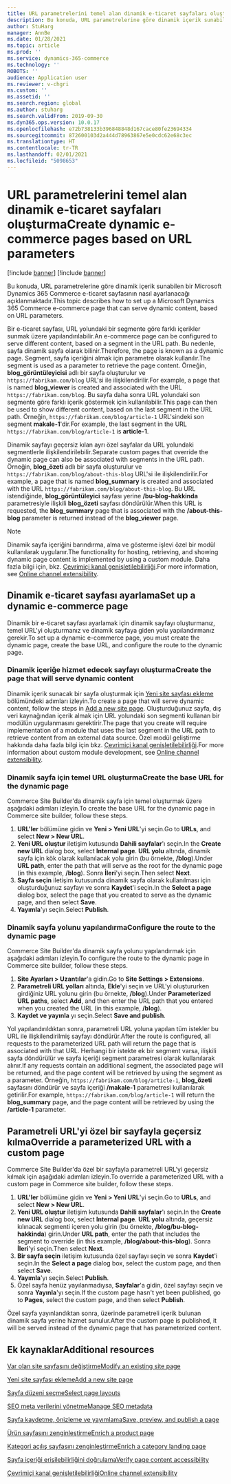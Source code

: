 ```yaml
---
title: URL parametrelerini temel alan dinamik e-ticaret sayfaları oluşturma
description: Bu konuda, URL parametrelerine göre dinamik içerik sunabilen bir Microsoft Dynamics 365 Commerce e-ticaret sayfasının nasıl ayarlanacağı açıklanmaktadır.
author: StuHarg
manager: AnnBe
ms.date: 01/28/2021
ms.topic: article
ms.prod: ''
ms.service: dynamics-365-commerce
ms.technology: ''
ROBOTS: ''
audience: Application user
ms.reviewer: v-chgri
ms.custom: ''
ms.assetid: ''
ms.search.region: global
ms.author: stuharg
ms.search.validFrom: 2019-09-30
ms.dyn365.ops.version: 10.0.17
ms.openlocfilehash: e72b738133b396848848d167cace80fe23694334
ms.sourcegitcommit: 872600103d2a444d78963867e5e0cdc62e68c3ec
ms.translationtype: HT
ms.contentlocale: tr-TR
ms.lasthandoff: 02/01/2021
ms.locfileid: "5098653"
---
```

# <a name="create-dynamic-e-commerce-pages-based-on-url-parameters"></a><span data-ttu-id="56a0d-103">URL parametrelerini temel alan dinamik e-ticaret sayfaları oluşturma</span><span class="sxs-lookup"><span data-stu-id="56a0d-103">Create dynamic e-commerce pages based on URL parameters</span></span>

[!include [banner](includes/banner.md)]
[!include [banner](includes/preview-banner.md)]

<span data-ttu-id="56a0d-104">Bu konuda, URL parametrelerine göre dinamik içerik sunabilen bir Microsoft Dynamics 365 Commerce e-ticaret sayfasının nasıl ayarlanacağı açıklanmaktadır.</span><span class="sxs-lookup"><span data-stu-id="56a0d-104">This topic describes how to set up a Microsoft Dynamics 365 Commerce e-commerce page that can serve dynamic content, based on URL parameters.</span></span>

<span data-ttu-id="56a0d-105">Bir e-ticaret sayfası, URL yolundaki bir segmente göre farklı içerikler sunmak üzere yapılandırılabilir.</span><span class="sxs-lookup"><span data-stu-id="56a0d-105">An e-commerce page can be configured to serve different content, based on a segment in the URL path.</span></span> <span data-ttu-id="56a0d-106">Bu nedenle, sayfa dinamik sayfa olarak bilinir.</span><span class="sxs-lookup"><span data-stu-id="56a0d-106">Therefore, the page is known as a dynamic page.</span></span> <span data-ttu-id="56a0d-107">Segment, sayfa içeriğini almak için parametre olarak kullanılır.</span><span class="sxs-lookup"><span data-stu-id="56a0d-107">The segment is used as a parameter to retrieve the page content.</span></span> <span data-ttu-id="56a0d-108">Örneğin, **blog\_görüntüleyicisi** adlı bir sayfa oluşturulur ve `https://fabrikam.com/blog` URL'si ile ilişkilendirilir.</span><span class="sxs-lookup"><span data-stu-id="56a0d-108">For example, a page that is named **blog\_viewer** is created and associated with the URL `https://fabrikam.com/blog`.</span></span> <span data-ttu-id="56a0d-109">Bu sayfa daha sonra URL yolundaki son segmente göre farklı içerik göstermek için kullanılabilir.</span><span class="sxs-lookup"><span data-stu-id="56a0d-109">This page can then be used to show different content, based on the last segment in the URL path.</span></span> <span data-ttu-id="56a0d-110">Örneğin, `https://fabrikam.com/blog/article-1` URL'sindeki son segment **makale-1**'dir.</span><span class="sxs-lookup"><span data-stu-id="56a0d-110">For example, the last segment in the URL `https://fabrikam.com/blog/article-1` is **article-1**.</span></span>

<span data-ttu-id="56a0d-111">Dinamik sayfayı geçersiz kılan ayrı özel sayfalar da URL yolundaki segmentlerle ilişkilendirilebilir.</span><span class="sxs-lookup"><span data-stu-id="56a0d-111">Separate custom pages that override the dynamic page can also be associated with segments in the URL path.</span></span> <span data-ttu-id="56a0d-112">Örneğin, **blog\_özeti** adlı bir sayfa oluşturulur ve `https://fabrikam.com/blog/about-this-blog` URL'si ile ilişkilendirilir.</span><span class="sxs-lookup"><span data-stu-id="56a0d-112">For example, a page that is named **blog\_summary** is created and associated with the URL `https://fabrikam.com/blog/about-this-blog`.</span></span> <span data-ttu-id="56a0d-113">Bu URL istendiğinde, **blog\_görüntüleyici** sayfası yerine **/bu-blog-hakkinda** parametresiyle ilişkili **blog\_özeti** sayfası döndürülür.</span><span class="sxs-lookup"><span data-stu-id="56a0d-113">When this URL is requested, the **blog\_summary** page that is associated with the **/about-this-blog** parameter is returned instead of the **blog\_viewer** page.</span></span>

> [!NOTE]
> <span data-ttu-id="56a0d-114">Dinamik sayfa içeriğini barındırma, alma ve gösterme işlevi özel bir modül kullanılarak uygulanır.</span><span class="sxs-lookup"><span data-stu-id="56a0d-114">The functionality for hosting, retrieving, and showing dynamic page content is implemented by using a custom module.</span></span> <span data-ttu-id="56a0d-115">Daha fazla bilgi için, bkz. [Çevrimiçi kanal genişletilebilirliği](e-commerce-extensibility/overview.md).</span><span class="sxs-lookup"><span data-stu-id="56a0d-115">For more information, see [Online channel extensibility](e-commerce-extensibility/overview.md).</span></span>

## <a name="set-up-a-dynamic-e-commerce-page"></a><span data-ttu-id="56a0d-116">Dinamik e-ticaret sayfası ayarlama</span><span class="sxs-lookup"><span data-stu-id="56a0d-116">Set up a dynamic e-commerce page</span></span>

<span data-ttu-id="56a0d-117">Dinamik bir e-ticaret sayfası ayarlamak için dinamik sayfayı oluşturmanız, temel URL'yi oluşturmanız ve dinamik sayfaya giden yolu yapılandırmanız gerekir.</span><span class="sxs-lookup"><span data-stu-id="56a0d-117">To set up a dynamic e-commerce page, you must create the dynamic page, create the base URL, and configure the route to the dynamic page.</span></span>

### <a name="create-the-page-that-will-serve-dynamic-content"></a><span data-ttu-id="56a0d-118">Dinamik içeriğe hizmet edecek sayfayı oluşturma</span><span class="sxs-lookup"><span data-stu-id="56a0d-118">Create the page that will serve dynamic content</span></span>

<span data-ttu-id="56a0d-119">Dinamik içerik sunacak bir sayfa oluşturmak için [Yeni site sayfası ekleme](add-new-page.md) bölümündeki adımları izleyin.</span><span class="sxs-lookup"><span data-stu-id="56a0d-119">To create a page that will serve dynamic content, follow the steps in [Add a new site page](add-new-page.md).</span></span> <span data-ttu-id="56a0d-120">Oluşturduğunuz sayfa, dış veri kaynağından içerik almak için URL yolundaki son segmenti kullanan bir modülün uygulanmasını gerektirir.</span><span class="sxs-lookup"><span data-stu-id="56a0d-120">The page that you create will require implementation of a module that uses the last segment in the URL path to retrieve content from an external data source.</span></span> <span data-ttu-id="56a0d-121">Özel modül geliştirme hakkında daha fazla bilgi için bkz. [Çevrimiçi kanal genişletilebilirliği](e-commerce-extensibility/overview.md).</span><span class="sxs-lookup"><span data-stu-id="56a0d-121">For more information about custom module development, see [Online channel extensibility](e-commerce-extensibility/overview.md).</span></span>

### <a name="create-the-base-url-for-the-dynamic-page"></a><span data-ttu-id="56a0d-122">Dinamik sayfa için temel URL oluşturma</span><span class="sxs-lookup"><span data-stu-id="56a0d-122">Create the base URL for the dynamic page</span></span>

<span data-ttu-id="56a0d-123">Commerce Site Builder'da dinamik sayfa için temel oluşturmak üzere aşağıdaki adımları izleyin.</span><span class="sxs-lookup"><span data-stu-id="56a0d-123">To create the base URL for the dynamic page in Commerce site builder, follow these steps.</span></span>

1. <span data-ttu-id="56a0d-124">**URL'ler** bölümüne gidin ve **Yeni \> Yeni URL**'yi seçin.</span><span class="sxs-lookup"><span data-stu-id="56a0d-124">Go to **URLs**, and select **New \> New URL**.</span></span>
1. <span data-ttu-id="56a0d-125">**Yeni URL oluştur** iletişim kutusunda **Dahili sayfalar**'ı seçin.</span><span class="sxs-lookup"><span data-stu-id="56a0d-125">In the **Create new URL** dialog box, select **Internal page**.</span></span> <span data-ttu-id="56a0d-126">**URL yolu** altında, dinamik sayfa için kök olarak kullanılacak yolu girin (bu örnekte, **/blog**).</span><span class="sxs-lookup"><span data-stu-id="56a0d-126">Under **URL path**, enter the path that will serve as the root for the dynamic page (in this example, **/blog**).</span></span> <span data-ttu-id="56a0d-127">Sonra **İleri**'yi seçin.</span><span class="sxs-lookup"><span data-stu-id="56a0d-127">Then select **Next**.</span></span>
1. <span data-ttu-id="56a0d-128">**Sayfa seçin** iletişim kutusunda dinamik sayfa olarak kullanılması için oluşturduğunuz sayfayı ve sonra **Kaydet**'i seçin.</span><span class="sxs-lookup"><span data-stu-id="56a0d-128">In the **Select a page** dialog box, select the page that you created to serve as the dynamic page, and then select **Save**.</span></span>
1. <span data-ttu-id="56a0d-129">**Yayımla**'yı seçin.</span><span class="sxs-lookup"><span data-stu-id="56a0d-129">Select **Publish**.</span></span>

### <a name="configure-the-route-to-the-dynamic-page"></a><span data-ttu-id="56a0d-130">Dinamik sayfa yolunu yapılandırma</span><span class="sxs-lookup"><span data-stu-id="56a0d-130">Configure the route to the dynamic page</span></span>

<span data-ttu-id="56a0d-131">Commerce Site Builder'da dinamik sayfa yolunu yapılandırmak için aşağıdaki adımları izleyin.</span><span class="sxs-lookup"><span data-stu-id="56a0d-131">To configure the route to the dynamic page in Commerce site builder, follow these steps.</span></span>

1. <span data-ttu-id="56a0d-132">**Site Ayarları \> Uzantılar**'a gidin.</span><span class="sxs-lookup"><span data-stu-id="56a0d-132">Go to **Site Settings \> Extensions**.</span></span>
1. <span data-ttu-id="56a0d-133">**Parametreli URL yolları** altında, **Ekle**'yi seçin ve URL'yi oluştururken girdiğiniz URL yolunu girin (bu örnekte, **/blog**).</span><span class="sxs-lookup"><span data-stu-id="56a0d-133">Under **Parameterized URL paths**, select **Add**, and then enter the URL path that you entered when you created the URL (in this example, **/blog**).</span></span>
1. <span data-ttu-id="56a0d-134">**Kaydet ve yayınla** yı seçin.</span><span class="sxs-lookup"><span data-stu-id="56a0d-134">Select **Save and publish**.</span></span>

<span data-ttu-id="56a0d-135">Yol yapılandırıldıktan sonra, parametreli URL yoluna yapılan tüm istekler bu URL ile ilişkilendirilmiş sayfayı döndürür.</span><span class="sxs-lookup"><span data-stu-id="56a0d-135">After the route is configured, all requests to the parameterized URL path will return the page that is associated with that URL.</span></span> <span data-ttu-id="56a0d-136">Herhangi bir istekte ek bir segment varsa, ilişkili sayfa döndürülür ve sayfa içeriği segment parametresi olarak kullanılarak alınır.</span><span class="sxs-lookup"><span data-stu-id="56a0d-136">If any requests contain an additional segment, the associated page will be returned, and the page content will be retrieved by using the segment as a parameter.</span></span> <span data-ttu-id="56a0d-137">Örneğin, `https://fabrikam.com/blog/article-1`, **blog\_özeti** sayfasını döndürür ve sayfa içeriği **/makale-1** parametresi kullanılarak getirilir.</span><span class="sxs-lookup"><span data-stu-id="56a0d-137">For example, `https://fabrikam.com/blog/article-1` will return the **blog\_summary** page, and the page content will be retrieved by using the **/article-1** parameter.</span></span>

## <a name="override-a-parameterized-url-with-a-custom-page"></a><span data-ttu-id="56a0d-138">Parametreli URL'yi özel bir sayfayla geçersiz kılma</span><span class="sxs-lookup"><span data-stu-id="56a0d-138">Override a parameterized URL with a custom page</span></span>

<span data-ttu-id="56a0d-139">Commerce Site Builder'da özel bir sayfayla parametreli URL'yi geçersiz kılmak için aşağıdaki adımları izleyin.</span><span class="sxs-lookup"><span data-stu-id="56a0d-139">To override a parameterized URL with a custom page in Commerce site builder, follow these steps.</span></span>

1. <span data-ttu-id="56a0d-140">**URL'ler** bölümüne gidin ve **Yeni \> Yeni URL**'yi seçin.</span><span class="sxs-lookup"><span data-stu-id="56a0d-140">Go to **URLs**, and select **New \> New URL**.</span></span>
1. <span data-ttu-id="56a0d-141">**Yeni URL oluştur** iletişim kutusunda **Dahili sayfalar**'ı seçin.</span><span class="sxs-lookup"><span data-stu-id="56a0d-141">In the **Create new URL** dialog box, select **Internal page**.</span></span> <span data-ttu-id="56a0d-142">**URL yolu** altında, geçersiz kılınacak segmenti içeren yolu girin (bu örnekte, **/blog/bu-blog-hakkinda**) girin.</span><span class="sxs-lookup"><span data-stu-id="56a0d-142">Under **URL path**, enter the path that includes the segment to override (in this example, **/blog/about-this-blog**).</span></span> <span data-ttu-id="56a0d-143">Sonra **İleri**'yi seçin.</span><span class="sxs-lookup"><span data-stu-id="56a0d-143">Then select **Next**.</span></span>
1. <span data-ttu-id="56a0d-144">**Bir sayfa seçin** iletişim kutusunda özel sayfayı seçin ve sonra **Kaydet**'i seçin.</span><span class="sxs-lookup"><span data-stu-id="56a0d-144">In the **Select a page** dialog box, select the custom page, and then select **Save**.</span></span>
1. <span data-ttu-id="56a0d-145">**Yayımla**'yı seçin.</span><span class="sxs-lookup"><span data-stu-id="56a0d-145">Select **Publish**.</span></span>
1. <span data-ttu-id="56a0d-146">Özel sayfa henüz yayılanmadıysa, **Sayfalar**'a gidin, özel sayfayı seçin ve sonra **Yayınla**'yı seçin.</span><span class="sxs-lookup"><span data-stu-id="56a0d-146">If the custom page hasn't yet been published, go to **Pages**, select the custom page, and then select **Publish**.</span></span>

<span data-ttu-id="56a0d-147">Özel sayfa yayınlandıktan sonra, üzerinde parametreli içerik bulunan dinamik sayfa yerine hizmet sunulur.</span><span class="sxs-lookup"><span data-stu-id="56a0d-147">After the custom page is published, it will be served instead of the dynamic page that has parameterized content.</span></span>

## <a name="additional-resources"></a><span data-ttu-id="56a0d-148">Ek kaynaklar</span><span class="sxs-lookup"><span data-stu-id="56a0d-148">Additional resources</span></span>

[<span data-ttu-id="56a0d-149">Var olan site sayfasını değiştirme</span><span class="sxs-lookup"><span data-stu-id="56a0d-149">Modify an existing site page</span></span>](modify-existing-page.md)

[<span data-ttu-id="56a0d-150">Yeni site sayfası ekleme</span><span class="sxs-lookup"><span data-stu-id="56a0d-150">Add a new site page</span></span>](add-new-page.md)

[<span data-ttu-id="56a0d-151">Sayfa düzeni seçme</span><span class="sxs-lookup"><span data-stu-id="56a0d-151">Select page layouts</span></span>](select-page-layouts.md)

[<span data-ttu-id="56a0d-152">SEO meta verilerini yönetme</span><span class="sxs-lookup"><span data-stu-id="56a0d-152">Manage SEO metadata</span></span>](manage-seo-metadata.md)

[<span data-ttu-id="56a0d-153">Sayfa kaydetme, önizleme ve yayımlama</span><span class="sxs-lookup"><span data-stu-id="56a0d-153">Save, preview, and publish a page</span></span>](save-preview-publish-page.md)

[<span data-ttu-id="56a0d-154">Ürün sayfasını zenginleştirme</span><span class="sxs-lookup"><span data-stu-id="56a0d-154">Enrich a product page</span></span>](enrich-product-page.md)

[<span data-ttu-id="56a0d-155">Kategori açılış sayfasını zenginleştirme</span><span class="sxs-lookup"><span data-stu-id="56a0d-155">Enrich a category landing page</span></span>](enrich-category-page.md)

[<span data-ttu-id="56a0d-156">Sayfa içeriği erişilebilirliğini doğrulama</span><span class="sxs-lookup"><span data-stu-id="56a0d-156">Verify page content accessibility</span></span>](verify-accessibility.md)

[<span data-ttu-id="56a0d-157">Çevrimiçi kanal genişletilebilirliği</span><span class="sxs-lookup"><span data-stu-id="56a0d-157">Online channel extensibility</span></span>](e-commerce-extensibility/overview.md)
